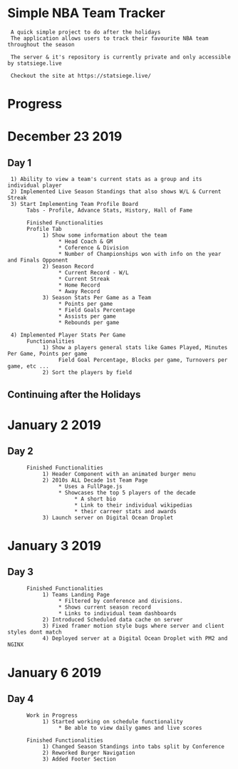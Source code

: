 # Simple NBA Team Tracker
     A quick simple project to do after the holidays 
     The application allows users to track their favourite NBA team throughout the season
      
     The server & it's repository is currently private and only accessible by statsiege.live    

     Checkout the site at https://statsiege.live/
# Progress
# December 23 2019
## Day 1 

     1) Ability to view a team's current stats as a group and its individual player
     2) Implemented Live Season Standings that also shows W/L & Current Streak
     3) Start Implementing Team Profile Board
          Tabs - Profile, Advance Stats, History, Hall of Fame

          Finished Functionalities
          Profile Tab
               1) Show some information about the team
                    * Head Coach & GM
                    * Coference & Division 
                    * Number of Championships won with info on the year and Finals Opponent
               2) Season Record 
                    * Current Record - W/L
                    * Current Streak
                    * Home Record 
                    * Away Record
               3) Season Stats Per Game as a Team
                    * Points per game
                    * Field Goals Percentage
                    * Assists per game
                    * Rebounds per game

     4) Implemented Player Stats Per Game
          Functionalities 
               1) Show a players general stats like Games Played, Minutes Per Game, Points per game
                    Field Goal Percentage, Blocks per game, Turnovers per game, etc ...
               2) Sort the players by field

## Continuing after the Holidays

# January 2 2019
## Day 2
          Finished Functionalities
               1) Header Component with an animated burger menu
               2) 2010s ALL Decade 1st Team Page 
                    * Uses a FullPage.js
                    * Showcases the top 5 players of the decade
                         * A short bio
                         * Link to their individual wikipedias
                         * their carreer stats and awards 
               3) Launch server on Digital Ocean Droplet

# January 3 2019
## Day 3
          Finished Functionalities
               1) Teams Landing Page
                    * Filtered by conference and divisions.
                    * Shows current season record
                    * Links to individual team dashboards
               2) Introduced Scheduled data cache on server 
               3) Fixed framer motion style bugs where server and client styles dont match
               4) Deployed server at a Digital Ocean Droplet with PM2 and NGINX

# January 6 2019 
## Day 4
          Work in Progress 
               1) Started working on schedule functionality
                    * Be able to view daily games and live scores

          Finished Functionalities 
               1) Changed Season Standings into tabs split by Conference
               2) Reworked Burger Navigation
               3) Added Footer Section
